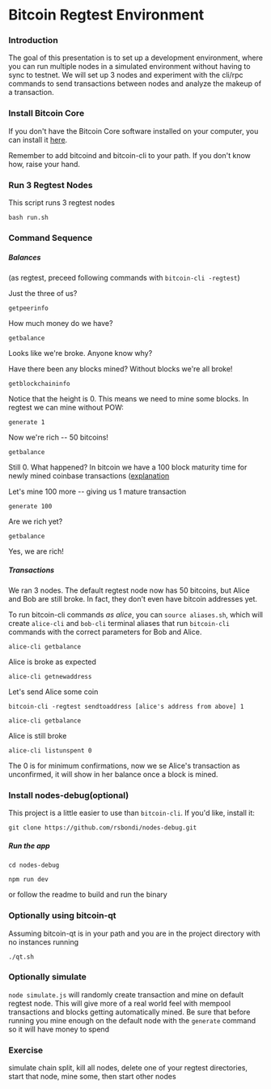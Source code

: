 # Bitcoin Regtest Environment

### Introduction

The goal of this presentation is to set up a development environment, where you can run multiple nodes
in a simulated environment without having to sync to testnet.  We will set up 3 nodes and experiment
with the cli/rpc commands to send transactions between nodes and analyze the makeup of a transaction.

### Install Bitcoin Core

If you don't have the Bitcoin Core software installed on your computer, you can install it [here](https://bitcoin.org/en/download).

Remember to add bitcoind and bitcoin-cli to your path. If you don't know how, raise your hand.

### Run 3 Regtest Nodes

This script runs 3 regtest nodes

`bash run.sh`


### Command Sequence

##### Balances

(as regtest, preceed following commands with `bitcoin-cli -regtest`)

Just the three of us?

`getpeerinfo`

How much money do we have?

`getbalance`

Looks like we're broke. Anyone know why?

Have there been any blocks mined? Without blocks we're all broke!

`getblockchaininfo`

Notice that the height is 0. This means we need to mine some blocks. In regtest we can mine without POW:

`generate 1`

Now we're rich -- 50 bitcoins!

`getbalance`

Still 0. What happened? In bitcoin we have a 100 block maturity time for newly mined coinbase transactions ([explanation](https://en.bitcoin.it/wiki/Block_chain)

Let's mine 100 more -- giving us 1 mature transaction

`generate 100`

Are we rich yet?

`getbalance`

Yes, we are rich!

##### Transactions

We ran 3 nodes. The default regtest node now has 50 bitcoins, but Alice and Bob are still broke. In fact, they don't even have bitcoin addresses yet.

To run bitcoin-cli commands _as alice_, you can `source aliases.sh`, which will create `alice-cli` and `bob-cli` terminal aliases that run `bitcoin-cli` commands with the correct parameters for Bob and Alice.

`alice-cli getbalance`

Alice is broke as expected

`alice-cli getnewaddress`

Let's send Alice some coin

`bitcoin-cli -regtest sendtoaddress [alice's address from above] 1`

`alice-cli getbalance`

Alice is still broke

`alice-cli listunspent 0` 

The 0 is for minimum confirmations, now we se Alice's transaction as unconfirmed, it will show in her balance once a block is mined.

### Install nodes-debug(optional)

This project is a little easier to use than `bitcoin-cli`. If you'd like, install it:

`git clone https://github.com/rsbondi/nodes-debug.git`

##### Run the app

`cd nodes-debug`

`npm run dev`

or follow the readme to build and run the binary

### Optionally using bitcoin-qt

Assuming bitcoin-qt is in your path and you are in the project directory with no instances running

`./qt.sh`

### Optionally simulate

`node simulate.js` will randomly create transaction and mine on default regtest node.  This will give more of a real world feel with mempool transactions and blocks getting automatically mined.  Be sure that before running you mine enough on the default node with the `generate` command so it will have money to spend

### Exercise

simulate chain split, kill all nodes, delete one of your regtest directories, start that node, mine some, then start other nodes
